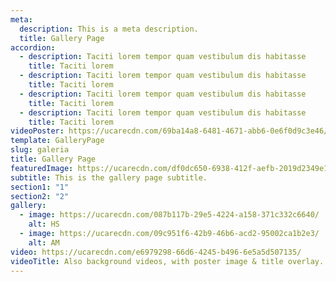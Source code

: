 ```yaml
---
meta:
  description: This is a meta description.
  title: Gallery Page
accordion:
  - description: Taciti lorem tempor quam vestibulum dis habitasse
    title: Taciti lorem
  - description: Taciti lorem tempor quam vestibulum dis habitasse
    title: Taciti lorem
  - description: Taciti lorem tempor quam vestibulum dis habitasse
    title: Taciti lorem
  - description: Taciti lorem tempor quam vestibulum dis habitasse
    title: Taciti lorem
videoPoster: https://ucarecdn.com/69ba14a8-6481-4671-abb6-0e6f0d9c3e46/
template: GalleryPage
slug: galeria
title: Gallery Page
featuredImage: https://ucarecdn.com/df0dc650-6938-412f-aefb-2019d2349e13/
subtitle: This is the gallery page subtitle.
section1: "1"
section2: "2"
gallery:
  - image: https://ucarecdn.com/087b117b-29e5-4224-a158-371c332c6640/
    alt: HS
  - image: https://ucarecdn.com/09c951f6-42b9-46b6-acd2-95002ca1b2e3/
    alt: AM
video: https://ucarecdn.com/e6979298-66d6-4245-b496-6e5a5d507135/
videoTitle: Also background videos, with poster image & title overlay.
---
```

